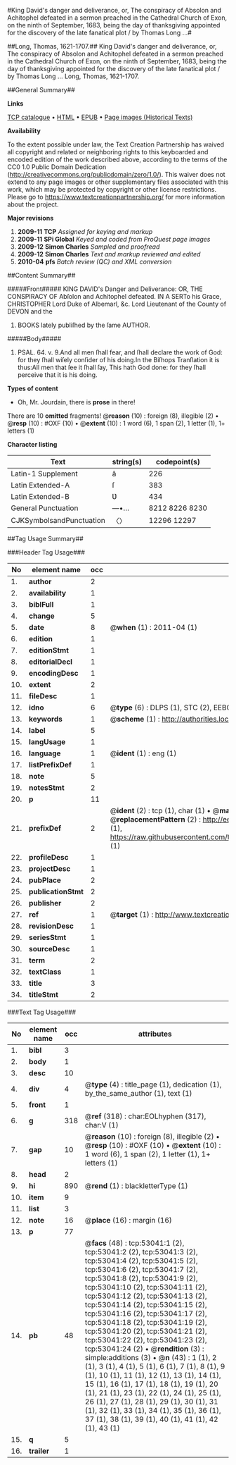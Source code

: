 #King David's danger and deliverance, or, The conspiracy of Absolon and Achitophel defeated in a sermon preached in the Cathedral Church of Exon, on the ninth of September, 1683, being the day of thanksgiving appointed for the discovery of the late fanatical plot / by Thomas Long ...#

##Long, Thomas, 1621-1707.##
King David's danger and deliverance, or, The conspiracy of Absolon and Achitophel defeated in a sermon preached in the Cathedral Church of Exon, on the ninth of September, 1683, being the day of thanksgiving appointed for the discovery of the late fanatical plot / by Thomas Long ...
Long, Thomas, 1621-1707.

##General Summary##

**Links**

[TCP catalogue](http://www.ota.ox.ac.uk/tcp/)  • 
[HTML](http://tei.it.ox.ac.uk/tcp/Texts-HTML/free/A49/A49121.html)  • 
[EPUB](http://tei.it.ox.ac.uk/tcp/Texts-EPUB/free/A49/A49121.epub) • 
[Page images (Historical Texts)](https://historicaltexts.jisc.ac.uk/eebo-12043460e)

**Availability**

To the extent possible under law, the Text Creation Partnership has waived all copyright and related or neighboring rights to this keyboarded and encoded edition of the work described above, according to the terms of the CC0 1.0 Public Domain Dedication (http://creativecommons.org/publicdomain/zero/1.0/). This waiver does not extend to any page images or other supplementary files associated with this work, which may be protected by copyright or other license restrictions. Please go to https://www.textcreationpartnership.org/ for more information about the project.

**Major revisions**

1. __2009-11__ __TCP__ *Assigned for keying and markup*
1. __2009-11__ __SPi Global__ *Keyed and coded from ProQuest page images*
1. __2009-12__ __Simon Charles__ *Sampled and proofread*
1. __2009-12__ __Simon Charles__ *Text and markup reviewed and edited*
1. __2010-04__ __pfs__ *Batch review (QC) and XML conversion*

##Content Summary##

#####Front#####
KING DAVID's Danger and Deliverance: OR, THE CONSPIRACY
OF Abſolon and Achitophel defeated. IN A SERTo his Grace, CHRISTOPHER Lord Duke of Albemarl, &c.
Lord Lieutenant of the County of DEVON and the 
1. BOOKS lately publiſhed by the ſame AUTHOR.

#####Body#####

1. PSAL. 64. v. 9.And all men ſhall fear, and ſhall declare the work of God: for
they ſhall wiſely conſider of his doing.In the Biſhops
Tranſlation it is thus:All men that ſee it ſhall ſay, This hath God done: for they
ſhall perceive that it is his doing.

**Types of content**

  * Oh, Mr. Jourdain, there is **prose** in there!

There are 10 **omitted** fragments! 
 @__reason__ (10) : foreign (8), illegible (2)  •  @__resp__ (10) : #OXF (10)  •  @__extent__ (10) : 1 word (6), 1 span (2), 1 letter (1), 1+ letters (1)

**Character listing**


|Text|string(s)|codepoint(s)|
|---|---|---|
|Latin-1 Supplement|â|226|
|Latin Extended-A|ſ|383|
|Latin Extended-B|Ʋ|434|
|General Punctuation|—•…|8212 8226 8230|
|CJKSymbolsandPunctuation|〈〉|12296 12297|

##Tag Usage Summary##

###Header Tag Usage###

|No|element name|occ|attributes|
|---|---|---|---|
|1.|__author__|2||
|2.|__availability__|1||
|3.|__biblFull__|1||
|4.|__change__|5||
|5.|__date__|8| @__when__ (1) : 2011-04 (1)|
|6.|__edition__|1||
|7.|__editionStmt__|1||
|8.|__editorialDecl__|1||
|9.|__encodingDesc__|1||
|10.|__extent__|2||
|11.|__fileDesc__|1||
|12.|__idno__|6| @__type__ (6) : DLPS (1), STC (2), EEBO-CITATION (1), OCLC (1), VID (1)|
|13.|__keywords__|1| @__scheme__ (1) : http://authorities.loc.gov/ (1)|
|14.|__label__|5||
|15.|__langUsage__|1||
|16.|__language__|1| @__ident__ (1) : eng (1)|
|17.|__listPrefixDef__|1||
|18.|__note__|5||
|19.|__notesStmt__|2||
|20.|__p__|11||
|21.|__prefixDef__|2| @__ident__ (2) : tcp (1), char (1)  •  @__matchPattern__ (2) : ([0-9\-]+):([0-9IVX]+) (1), (.+) (1)  •  @__replacementPattern__ (2) : http://eebo.chadwyck.com/downloadtiff?vid=$1&page=$2 (1), https://raw.githubusercontent.com/textcreationpartnership/Texts/master/tcpchars.xml#$1 (1)|
|22.|__profileDesc__|1||
|23.|__projectDesc__|1||
|24.|__pubPlace__|2||
|25.|__publicationStmt__|2||
|26.|__publisher__|2||
|27.|__ref__|1| @__target__ (1) : http://www.textcreationpartnership.org/docs/. (1)|
|28.|__revisionDesc__|1||
|29.|__seriesStmt__|1||
|30.|__sourceDesc__|1||
|31.|__term__|2||
|32.|__textClass__|1||
|33.|__title__|3||
|34.|__titleStmt__|2||


###Text Tag Usage###

|No|element name|occ|attributes|
|---|---|---|---|
|1.|__bibl__|3||
|2.|__body__|1||
|3.|__desc__|10||
|4.|__div__|4| @__type__ (4) : title_page (1), dedication (1), by_the_same_author (1), text (1)|
|5.|__front__|1||
|6.|__g__|318| @__ref__ (318) : char:EOLhyphen (317), char:V (1)|
|7.|__gap__|10| @__reason__ (10) : foreign (8), illegible (2)  •  @__resp__ (10) : #OXF (10)  •  @__extent__ (10) : 1 word (6), 1 span (2), 1 letter (1), 1+ letters (1)|
|8.|__head__|2||
|9.|__hi__|890| @__rend__ (1) : blackletterType (1)|
|10.|__item__|9||
|11.|__list__|3||
|12.|__note__|16| @__place__ (16) : margin (16)|
|13.|__p__|77||
|14.|__pb__|48| @__facs__ (48) : tcp:53041:1 (2), tcp:53041:2 (2), tcp:53041:3 (2), tcp:53041:4 (2), tcp:53041:5 (2), tcp:53041:6 (2), tcp:53041:7 (2), tcp:53041:8 (2), tcp:53041:9 (2), tcp:53041:10 (2), tcp:53041:11 (2), tcp:53041:12 (2), tcp:53041:13 (2), tcp:53041:14 (2), tcp:53041:15 (2), tcp:53041:16 (2), tcp:53041:17 (2), tcp:53041:18 (2), tcp:53041:19 (2), tcp:53041:20 (2), tcp:53041:21 (2), tcp:53041:22 (2), tcp:53041:23 (2), tcp:53041:24 (2)  •  @__rendition__ (3) : simple:additions (3)  •  @__n__ (43) : 1 (1), 2 (1), 3 (1), 4 (1), 5 (1), 6 (1), 7 (1), 8 (1), 9 (1), 10 (1), 11 (1), 12 (1), 13 (1), 14 (1), 15 (1), 16 (1), 17 (1), 18 (1), 19 (1), 20 (1), 21 (1), 23 (1), 22 (1), 24 (1), 25 (1), 26 (1), 27 (1), 28 (1), 29 (1), 30 (1), 31 (1), 32 (1), 33 (1), 34 (1), 35 (1), 36 (1), 37 (1), 38 (1), 39 (1), 40 (1), 41 (1), 42 (1), 43 (1)|
|15.|__q__|5||
|16.|__trailer__|1||

